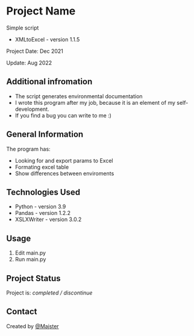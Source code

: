 # Project Name
Simple script
* XMLtoExcel - version 1.1.5

Project Date: Dec 2021

Update: Aug 2022


## Additional infromation

- The script generates environmental documentation
- I wrote this program after my job, because it is an element of my self-development.
- If you find a bug you can write to me :)


## General Information
The program has:
- Looking for and export params to Excel
- Formating excel table
- Show differences between enviroments


## Technologies Used
- Python - version 3.9
- Pandas - version 1.2.2
- XSLXWriter - version 3.0.2

<!--
## Features
None


## Screenshots
![Example screenshot](./img/screenshot.png)


## Setup
What are the project requirements/dependencies? Where are they listed? A requirements.txt or a Pipfile.lock file perhaps? Where is it located?

Proceed to describe how to install / setup one's local environment / get started with the project.
-->

## Usage

1. Edit main.py
2. Run main.py


## Project Status
Project is: _completed / discontinue_

<!-- _complete_ / _no longer being worked on_ (and why) -->

<!-- 
## Room for Improvement
No plans
-->

## Contact
Created by [@Majster](mailto:rachuna.mikolaj@gmail.com)